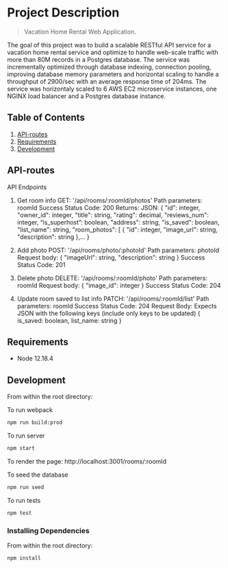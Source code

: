 # Project Description

> Vacation Home Rental Web Application.

The goal of this project was to build a scalable RESTful API service for a vacation home rental service and optimize to handle web-scale traffic with more than 80M records in a Postgres database. The service was incrementally optimized through database indexing, connection pooling, improving database memory parameters and horizontal scaling to handle a throughput of 2900/sec with an average response time of 204ms. The service was horizontaly scaled to 6 AWS EC2 microservice instances, one NGINX load balancer and a Postgres database instance.

## Table of Contents

1. [API-routes](#API-routes)
2. [Requirements](#requirements)
3. [Development](#development)

## API-routes

API Endpoints

1. Get room info
GET: '/api/rooms/:roomId/photos'
Path parameters: roomId
Success Status Code: 200
Returns: JSON:
{
  "id": integer,
  "owner_id": integer,
  "title": string,
  "rating": decimal,
  "reviews_num": integer,
  “is_superhost”: boolean,
  "address": string,
  "is_saved": boolean,
  "list_name": string,
  "room_photos": [
      {
          "id": integer,
          "image_url": string,
          "description": string
      },...
}

2. Add photo
POST: '/api/rooms/photo/:photoId'
Path parameters: photoId
Request body:
{
  "imageUrl": string,
  "description": string
}
Success Status Code: 201

3. Delete photo
DELETE: '/api/rooms/:roomId/photo'
Path parameters: roomId
Request body: {
  "image_id": integer
}
Success Status Code: 204

4. Update room saved to list info
PATCH: '/api/rooms/:roomId/list'
Path parameters: roomId
Success Status Code: 204
Request Body: Expects JSON with the following keys (include only keys to be updated)
{
  is_saved: boolean,
  list_name: string
}



## Requirements

- Node 12.18.4

## Development

From within the root directory:

To run webpack
```sh
npm run build:prod
```

To run server
```sh
npm start
```

To render the page: http://localhost:3001/rooms/:roomId

To seed the database
```sh
npm run seed
```

To run tests
```sh
npm test
```

### Installing Dependencies

From within the root directory:

```sh
npm install
```


